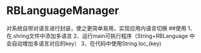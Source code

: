 # RBLanguageManager
对系统自带对语言进行封装，使之更简单易用，实现应用内语言切换
##使用
1、在.shring文件中添加多语言
2、运行main可执行程序（String+RBLanguage 中会自动增加多语言对应的key）
3、在代码中使用String.loc_(key)

